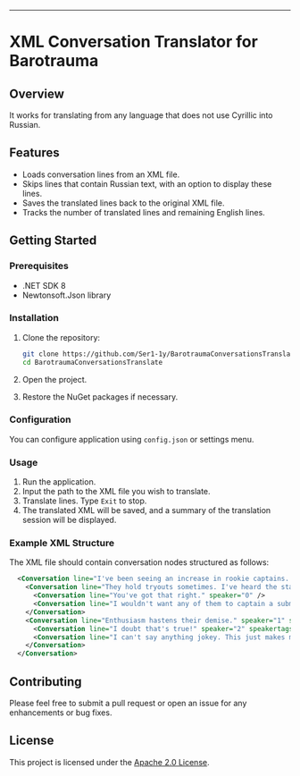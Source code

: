 ---

# XML Conversation Translator for Barotrauma

## Overview

It works for translating from any language that does not use Cyrillic into Russian.

## Features
- Loads conversation lines from an XML file.
- Skips lines that contain Russian text, with an option to display these lines.
- Saves the translated lines back to the original XML file.
- Tracks the number of translated lines and remaining English lines.

## Getting Started

### Prerequisites

- .NET SDK 8
- Newtonsoft.Json library

### Installation

1. Clone the repository:
   ```bash
   git clone https://github.com/Ser1-1y/BarotraumaConversationsTranslate.git
   cd BarotraumaConversationsTranslate
   ```

2. Open the project.

3. Restore the NuGet packages if necessary.

### Configuration

You can configure application using `config.json` or settings menu.

### Usage

1. Run the application.
2. Input the path to the XML file you wish to translate.
3. Translate lines. Type `Exit` to stop.
4. The translated XML will be saved, and a summary of the translation session will be displayed.

### Example XML Structure

The XML file should contain conversation nodes structured as follows:

```xml
  <Conversation line="I've been seeing an increase in rookie captains. High schoolers, applying for submarining early in life." speaker="0" maxintensity="0.4">
    <Conversation line="They hold tryouts sometimes. I've heard the standards are extremely low." speaker="1">
      <Conversation line="You've got that right." speaker="0" />
      <Conversation line="I wouldn't want any of them to captain a submarine I'm on..." speaker="2" speakertags="fearful" />
    </Conversation>
    <Conversation line="Enthusiasm hastens their demise." speaker="1" speakertags="nihilist">
      <Conversation line="I doubt that's true!" speaker="2" speakertags="optimist" />
      <Conversation line="I can't say anything jokey. This just makes me sad." speaker="2" speakertags="joker" />
    </Conversation>
  </Conversation>
```

## Contributing

Please feel free to submit a pull request or open an issue for any enhancements or bug fixes.

## License

This project is licensed under the [Apache 2.0 License](LICENSE.txt).
